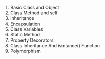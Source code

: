 1. Basic Class and Object
2. Class Method and self
3. inheritance
4. Encapsulation
5. Class Variables
6. Static Method
7. Property Decorators
8. Class Inheritance And isintance() Function
9. Polymorphism